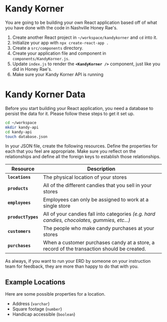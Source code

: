 # Kandy Korner

You are going to be building your own React application based off of what you have done with the code in Nashville Honey Rae's.

1. Create another React project in `~/workspace/kandykorner` and `cd` into it.
1. Initialize your app with `npx create-react-app .`
1. Create a `src/components` directory.
1. Create your application file and component in `components/KandyKorner.js`.
1. Update `index.js` to render the **`<KandyKorner />`** component, just like you did in Honey Rae's.
1. Make sure your Kandy Korner API is running


# Kandy Korner Data

Before you start building your React application, you need a database to persist the data for it. Please follow these steps to get it set up.

```sh
cd ~/workspace
mkdir kandy-api
cd kandy-api
touch database.json
```

In your JSON file, create the following resources. Define the properties for each that you feel are appropriate. Make sure you reflect on the relationships and define all the foreign keys to establish those relationships.

| Resource | Description |
| -- | -- |
|**`locations`** | The physical location of your stores |
|**`products`** | All of the different candies that you sell in your stores |
|**`employees`** | Employees can only be assigned to work at a single store |
|**`productTypes`** | All of your candies fall into categories _(e.g. hard candies, chocolates, gummies, etc...)_ |
|**`customers`** | The people who make candy purchases at your stores |
|**`purchases`** | When a customer purchases candy at a store, a record of the transaction should be created. |

As always, if you want to run your ERD by someone on your instruction team for feedback, they are more than happy to do that with you.

## Example Locations

Here are some possible properties for a location.

* Address (`varchar`)
* Square footage (`number`)
* Handicap accessible (`boolean`)

